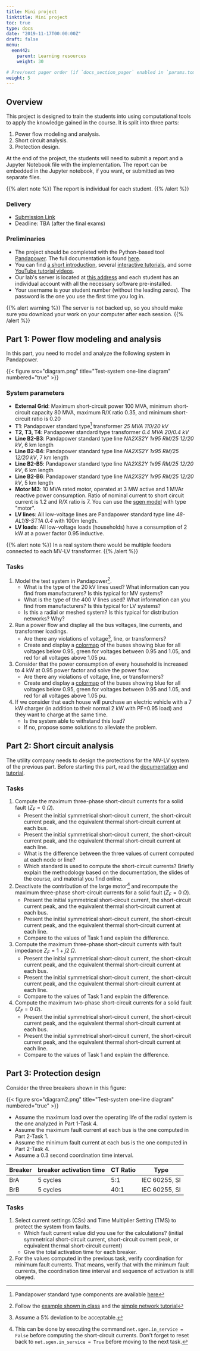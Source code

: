 ```yaml
---
title: Mini project
linktitle: Mini project
toc: true
type: docs
date: "2019-11-17T00:00:00Z"
draft: false
menu:
  een442:
    parent: Learning resources
    weight: 30

# Prev/next pager order (if `docs_section_pager` enabled in `params.toml`)
weight: 5
---
```


## Overview

This project is designed to train the students into using computational tools to apply the knowledge gained in the course. It is split into three parts:

1. Power flow modeling and analysis.
2. Short circuit analysis.
3. Protection design.

At the end of the project, the students will need to submit a report and a Jupyter Notebook file with the implementation. The report can be embedded in the Jupyter notebook, if you want, or submitted as two separate files.

{{% alert note  %}}
The report is individual for each student.
{{% /alert %}}

### Delivery

- [Submission Link](https://www.dropbox.com/request/9IDHefXwMCdSUCJ8jNx1)
- Deadline: TBA (after the final exams)

### Preliminaries

- The project should be completed with the Python-based tool [Pandapower](https://pandapower.org). The full documentation is found [here](https://pandapower.readthedocs.io/en/v2.4.0/).
- You can find [a short introduction](http://www.pandapower.org/start/#a-short-introduction-), several [interactive tutorials](http://www.pandapower.org/start/#interactive-tutorials-), and some [YouTube tutorial videos](https://www.youtube.com/c/pandapowerorg/videos?view_as=subscriber).
- Our lab's server is located at [this address](https://sps.cut.ac.cy/jhub) and each student has an individual account with all the necessary software pre-installed. 
- Your username is your student number (without the leading zeros). The password is the one you use the first time you log in.

{{% alert warning  %}}
The server is not backed up, so you should make sure you download your work on your computer after each session.
{{% /alert %}}


## Part 1: Power flow modeling and analysis

In this part, you need to model and analyze the following system in Pandapower.

{{< figure src="diagram.png" title="Test-system one-line diagram" numbered="true" >}}

### System parameters

- **External Grid**: Maximum short-circuit power 100 MVA, minimum short-circuit capacity 80 MVA, maximum R/X ratio 0.35, and minimum short-circuit ratio is 0.20
- **T1**: Pandapower standard type[^1] transformer *25 MVA 110/20 kV*
- **T2, T3, T4**: Pandapower standard type transformer *0.4 MVA 20/0.4 kV*
- **Line B2-B3**: Pandapower standard type line *NA2XS2Y 1x95 RM/25 12/20 kV*, 6 km length
- **Line B2-B4**: Pandapower standard type line *NA2XS2Y 1x95 RM/25 12/20 kV*, 7 km length
- **Line B2-B5**: Pandapower standard type line *NA2XS2Y 1x95 RM/25 12/20 kV*, 6 km length
- **Line B2-B6**: Pandapower standard type line *NA2XS2Y 1x95 RM/25 12/20 kV*, 5 km length
- **Motor M3**: 10 MVA rated motor, operated at 3 MW active and 1 MVAr reactive power consumption. Ratio of nominal current to short circuit current is 1.2 and R/X ratio is 7. You can use the [sgen model](https://pandapower.readthedocs.io/en/v2.0.0/elements/sgen.html) with type "motor".
- **LV lines**: All low-voltage lines are Pandapower standard type line *48-AL1/8-ST1A 0.4* with 100m length.
- **LV loads**: All low-voltage loads (households) have a consumption of 2 kW at a power factor 0.95 inductive.


[^1]: Pandapower standard type components are available [here](https://pandapower.readthedocs.io/en/v2.4.0/std_types.html)

{{% alert note  %}}
In a real system there would be multiple feeders connected to each MV-LV transformer.
{{% /alert %}}

### Tasks

1. Model the test system in Pandapower[^2].
   - What is the type of the 20 kV lines used? What information can you find from manufacturers? Is this typical for MV systems?
   - What is the type of the 400 V lines used? What information can you find from manufacturers? Is this typical for LV systems?
   - Is this a radial or meshed system? Is this typical for distribution networks? Why?
2. Run a power flow and display all the bus voltages, line currents, and transformer loadings.
   - Are there any violations of voltage[^3], line, or transformers?
   - Create and display a [colormap](https://pandapower.readthedocs.io/en/v2.0.0/plotting/matplotlib/create_colormaps.html) of the buses showing blue for all voltages below 0.95, green for voltages between 0.95 and 1.05, and red for all voltages above 1.05 pu.
3. Consider that the power consumption of every household is increased to 4 kW at 0.95 power factor and solve the power flow.
   - Are there any violations of voltage, line, or transformers?
   - Create and display a [colormap](https://pandapower.readthedocs.io/en/v2.0.0/plotting/matplotlib/create_colormaps.html) of the buses showing blue for all voltages below 0.95, green for voltages between 0.95 and 1.05, and red for all voltages above 1.05 pu.
4. If we consider that each house will purchase an electric vehicle with a 7 kW charger (in addition to their normal 2 kW with PF=0.95 load) and they want to charge at the same time.
   - Is the system able to withstand this load?
   - If no, propose some solutions to alleviate the problem.


[^2]: Follow the [example shown in class](https://github.com/panda-power/pandapower/blob/master/tutorials/minimal_example.ipynb) and the [simple network tutorial](https://github.com/e2nIEE/pandapower/blob/master/tutorials/create_simple.ipynb)
[^3]: Assume a 5% deviation to be acceptable.

## Part 2: Short circuit analysis

The utility company needs to design the protections for the MV-LV system of the previous part. Before starting this part, read the [documentation](https://pandapower.readthedocs.io/en/v2.4.0/shortcircuit.html) and [tutorial](https://github.com/e2nIEE/pandapower/blob/master/tutorials/shortcircuit.ipynb).

### Tasks

1. Compute the maximum three-phase short-circuit currents for a solid fault ($Z_F = 0\ \Omega$).
   - Present the initial symmetrical short-circuit current, the short-circuit current peak, and the equivalent thermal short-circuit current at each bus.
   - Present the initial symmetrical short-circuit current, the short-circuit current peak, and the equivalent thermal short-circuit current at each line.
   - What is the difference between the three values of current computed at each node or line?
   - Which standard is used to compute the short-circuit currents? Briefly explain the methodology based on the documentation, the slides of the course, and material you find online.
2. Deactivate the contribution of the large motor[^4] and recompute the maximum three-phase short-circuit currents for a solid fault ($Z_F = 0\ \Omega$).
   - Present the initial symmetrical short-circuit current, the short-circuit current peak, and the equivalent thermal short-circuit current at each bus.
   - Present the initial symmetrical short-circuit current, the short-circuit current peak, and the equivalent thermal short-circuit current at each line.
   - Compare to the values of Task 1 and explain the difference.
3. Compute the maximum three-phase short-circuit currents with fault impedance $Z_F = 1+j2\ \Omega$.
   - Present the initial symmetrical short-circuit current, the short-circuit current peak, and the equivalent thermal short-circuit current at each bus.
   - Present the initial symmetrical short-circuit current, the short-circuit current peak, and the equivalent thermal short-circuit current at each line.
   - Compare to the values of Task 1 and explain the difference.
4. Compute the maximum two-phase short-circuit currents for a solid fault ($Z_F = 0\ \Omega$).
   - Present the initial symmetrical short-circuit current, the short-circuit current peak, and the equivalent thermal short-circuit current at each bus.
   - Present the initial symmetrical short-circuit current, the short-circuit current peak, and the equivalent thermal short-circuit current at each line.
   - Compare to the values of Task 1 and explain the difference.
   
[^4]: This can be done by executing the command `net.sgen.in_service = False` before computing the short-circuit currents. Don't forget to reset back to `net.sgen.in_service = True` before moving to the next task.

## Part 3: Protection design

Consider the three breakers shown in this figure:

{{< figure src="diagram2.png" title="Test-system one-line diagram" numbered="true" >}}

- Assume the maximum load over the operating life of the radial system is the one analyzed in Part 1-Task 4.
- Assume the maximum fault current at each bus is the one computed in Part 2-Task 1.
- Assume the minimum fault current at each bus is the one computed in Part 2-Task 4.
- Assume a  0.3 second coordination time interval.

| Breaker | breaker activation time | CT Ratio|Type|
|---------|-------------------------|---------|---|
|BrA|5 cycles |5:1|IEC 60255, SI|
|BrB|5 cycles |40:1|IEC 60255, SI|

### Tasks

1. Select current settings (CSs) and Time Multiplier Setting (TMS) to protect the system from faults.
   - Which fault current value did you use for the calculations? (initial symmetrical short-circuit current, short-circuit current peak, or equivalent thermal short-circuit current)
   - Give the total activation time for each breaker.
2. For the values computed in the previous task, verify coordination for minimum fault currents. That means, verify that with the minimum fault currents, the coordination time interval and sequence of activation is still obeyed.